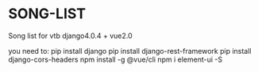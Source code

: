 # SONG-LIST
Song list for vtb
django4.0.4 + vue2.0

you need to:
pip install django
pip install django-rest-framework
pip install django-cors-headers
npm install -g @vue/cli
npm i element-ui -S
